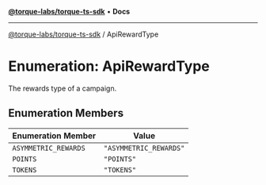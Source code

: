 [**@torque-labs/torque-ts-sdk**](../README.md) • **Docs**

***

[@torque-labs/torque-ts-sdk](../globals.md) / ApiRewardType

# Enumeration: ApiRewardType

The rewards type of a campaign.

## Enumeration Members

| Enumeration Member | Value |
| ------ | ------ |
| `ASYMMETRIC_REWARDS` | `"ASYMMETRIC_REWARDS"` |
| `POINTS` | `"POINTS"` |
| `TOKENS` | `"TOKENS"` |
